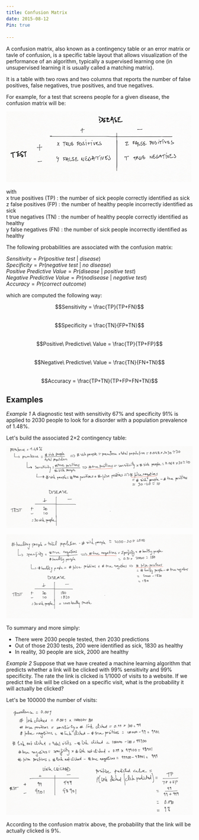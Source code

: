 ```yaml
---
title: Confusion Matrix
date: 2015-08-12
Pin: true

---
```


<!-- BEGIN_SUMMARY -->
A confusion matrix, also known as a contingency table or an error matrix or tavle of confusion, is a specific table layout that allows visualization of the performance of an algorithm, typically a supervised learning one (in unsupervised learning it is usually called a matching matrix).

<!-- END_SUMMARY -->
It is a table with two rows and two columns that reports the number of false positives, false negatives, true positives, and true negatives.

For example, for a test that screens people for a given disease, the confusion matrix will be:

![](figure/confusion-matrix-0.png)

with  
x true positives (TP) : the number of sick people correctly identified as sick  
z false positives (FP) : the number of healthy people incorrectly identified as sick  
t true negatives (TN) : the number of healthy people correctly identified as healthy  
y false negatives (FN) : the number of sick people incorrectly identified as healthy  

The following probabilities are associated with the confusion matrix:  

$Sensitivity = Pr\left(positive\ test\ |\ disease\right)$  
$Specificity = Pr\left(negative\ test\ |\ no\ disease\right)$  
$Positive\ Predictive\ Value = Pr\left(disease\ |\ positive\ test\right)$  
$Negative\ Predictive\ Value =  Pr\left(no disease\ |\ negative\ test\right)$  
$Accuracy = Pr\left(correct\ outcome\right)$

which are computed the following way:

$$Sensitivity = \frac{TP}{TP+FN}$$  
$$Specificity = \frac{TN}{FP+TN}$$  
$$Positive\ Predictive\ Value = \frac{TP}{TP+FP}$$  
$$Negative\ Predictive\ Value = \frac{TN}{FN+TN}$$  
$$Accuracy = \frac{TP+TN}{TP+FP+FN+TN}$$  

## Examples

*Example 1* 
A diagnostic test with sensitivity 67% and specificity 91% is applied to 2030 people to look for a disorder with a population prevalence of 1.48%.

Let's build the associated 2×2 contingency table:

![](figure/confusion-matrix-1.png)

![](figure/confusion-matrix-2.png)

To summary and more simply:

* There were 2030 people tested, then 2030 predictions
* Out of those 2030 tests, 200 were identified as sick, 1830 as healthy
* In reality, 30 people are sick, 2000 are healthy

*Example 2* 
Suppose that we have created a machine learning algorithm that predicts whether a link will be clicked with 99% sensitivity and 99% specificity. The rate the link is clicked is 1/1000 of visits to a website. If we predict the link will be clicked on a specific visit, what is the probability it will actually be clicked?

Let's be 100000 the number of visits:

![](figure/confusion-matrix-3.png)

According to the confusion matrix above, the probability that the link will be actually clicked is 9%.

